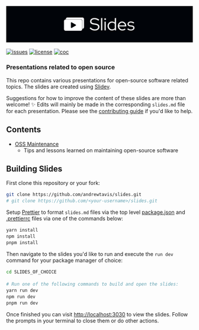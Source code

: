 <div align="center">
  <a href="https://github.com/andrewtavis/slides"><img src="https://raw.githubusercontent.com/andrewtavis/slides/main/.github/resources/SlidesLogoGitHubBanner.png" width=1024 alt="Slides logo"></a>
</div>

[![issues](https://img.shields.io/github/issues/andrewtavis/slides?label=%20&logo=github)](https://github.com/andrewtavis/slides/issues)
[![license](https://img.shields.io/github/license/andrewtavis/slides.svg?label=%20)](LICENSE.txt)
[![coc](https://img.shields.io/badge/Contributor%20Covenant-ff69b4.svg)](.github/CODE_OF_CONDUCT.md)

### Presentations related to open source

This repo contains various presentations for open-source software related topics. The slides are created using [Slidev](https://github.com/slidevjs/slidev).

Suggestions for how to improve the content of these slides are more than welcome! ✨ Edits will mainly be made in the corresponding `slides.md` file for each presentation. Please see the [contributing guide](CONTRIBUTING.md) if you'd like to help.

## **Contents**

- [OSS Maintenance](https://github.com/andrewtavis/slides/tree/main/oss_maintenance)
  - Tips and lessons learned on maintaining open-source software

## Building Slides

First clone this repository or your fork:

```bash
git clone https://github.com/andrewtavis/slides.git
# git clone https://github.com/<your-username>/slides.git
```

Setup [Prettier](https://prettier.io/) to format `slides.md` files via the top level [package.json](package.json) and [.prettierrc](.prettierrc) files via one of the commands below:

```bash
yarn install
npm install
pnpm install
```

Then navigate to the slides you'd like to run and execute the `run dev` command for your package manager of choice:

```bash
cd SLIDES_OF_CHOICE

# Run one of the following commands to build and open the slides:
yarn run dev
npm run dev
pnpm run dev
```

Once finished you can visit <http://localhost:3030> to view the slides. Follow the prompts in your terminal to close them or do other actions.
